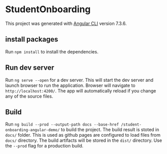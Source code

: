 # StudentOnboarding

This project was generated with [Angular CLI](https://github.com/angular/angular-cli) version 7.3.6.

## install packages

Run `npm install` to install the dependencies. 

## Run dev server

Run `ng serve --open` for a dev server.
This will start the dev server and launch browser to run the application. Browser will navigate to `http://localhost:4200/`. The app will automatically reload if you change any of the source files.

## Build

Run `ng build --prod --output-path docs --base-href /student-onboarding-angular-demo/` to build the project. The build result is stoted in `docs/` folder. This is used as github pages are configured to load files from `docs/` directory. The build artifacts will be stored in the `dist/` directory.  Use the `--prod` flag for a production build.
